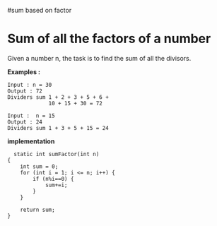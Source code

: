 #sum based on factor

# Sum of all the factors of a number

Given a number n, the task is to find the sum of all the divisors.

**Examples :**

    Input : n = 30
    Output : 72
    Dividers sum 1 + 2 + 3 + 5 + 6 + 
                 10 + 15 + 30 = 72 
    
    Input :  n = 15
    Output : 24
    Dividers sum 1 + 3 + 5 + 15 = 24

**implementation**

      static int sumFactor(int n)
    {
        int sum = 0;
        for (int i = 1; i <= n; i++) {
            if (n%i==0) {
                sum+=i;
            }
        }
        
        return sum;
    }
